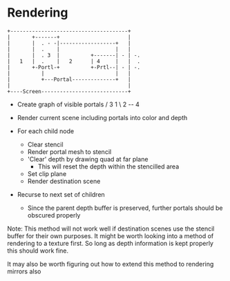 Rendering
=========
	+--------------------------------------+
	|       +-------+                      |
	|       |  . - -|------------------+   |
	|       |  .    |                  |   |
	|       |  . 3  |          +-------| - | -.
	|   1   |  .    |   2      | 4     |   |  .
	|       +-Portl-+          +-Prtl--| - | -.
	|          |                       |   |
	|          +---Portal--------------+   |
	|                                      |
	+----Screen----------------------------+


- Create graph of visible portals
	  / 3
	1
	  \ 2 -- 4

- Render current scene including portals into color and depth
- For each child node
	- Clear stencil
	- Render portal mesh to stencil
	- 'Clear' depth by drawing quad at far plane
		- This will reset the depth within the stencilled area
	- Set clip plane
	- Render destination scene

- Recurse to next set of children
	- Since the parent depth buffer is preserved, further portals
		should be obscured properly

Note: This method will not work well if destination scenes use the stencil buffer for their own
purposes. It might be worth looking into a method of rendering to a texture first.
So long as depth information is kept properly this should work fine.

It may also be worth figuring out how to extend this method to rendering mirrors also